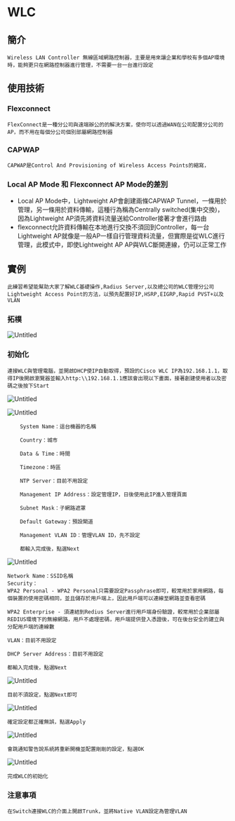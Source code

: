 # WLC

## 簡介 ##

    Wireless LAN Controller 無線區域網路控制器，主要是用來讓企業和學校有多個AP環境時，能夠更只在網路控制器進行管理，不需要一台一台進行設定
    
## 使用技術 ##

### Flexconnect ###
    
    FlexConnect是一種分公司與遠端辦公的的解決方案，使你可以透過WAN在公司配置分公司的AP，而不用在每個分公司個別部屬網路控制器
        
### CAPWAP ###
        
    CAPWAP是Control And Provisioning of Wireless Access Points的縮寫，
        
    
### Local AP Mode 和 Flexconnect AP Mode的差別 ###
- Local AP Mode中，Lightweight AP會創建兩條CAPWAP Tunnel，一條用於管理，另一條用於資料傳輸，這種行為稱為Centrally switched(集中交換)，因為Lightweight AP須先將資料流量送給Controller接著才會進行路由
- flexconnect允許資料傳輸在本地進行交換不須回到Controller，每一台Lightweight AP就像是一般AP一樣自行管理資料流量，但實際是從WLC進行管理，此模式中，即使Lightweight AP AP與WLC斷開連線，仍可以正常工作
    
## 實例 ##

    此練習希望能幫助大家了解WLC基礎操作,Radius Server,以及總公司的WLC管理分公司Lightweight Access Point的方法，以預先配置好IP,HSRP,EIGRP,Rapid PVST+以及VLAN

### 拓樸 ###

![Untitled](WLC/Topology1.png)

### 初始化 ###
        
    連接WLC與管理電腦，並開啟DHCP使IP自動取得，預設的Cisco WLC IP為192.168.1.1，取得IP後開啟瀏覽器並輸入http:\\192.168.1.1應該會出現以下畫面，接著創建使用者以及密碼之後按下Start
        
![Untitled](WLC/Untitled.png)
        
![Untitled](WLC/Untitled%201.png)

        System Name：這台機器的名稱
        
        Country：城市
        
        Data & Time：時間
        
        Timezone：時區
        
        NTP Server：目前不用設定
        
        Management IP Address：設定管理IP，日後使用此IP進入管理頁面
        
        Subnet Mask：子網路遮罩
        
        Default Gateway：預設閘道
        
        Management VLAN ID：管理VLAN ID，先不設定
        
        都輸入完成後，點選Next
![Untitled](WLC/Untitled%202.png) 

    Network Name：SSID名稱
    Security：
    WPA2 Personal - WPA2 Personal只需要設定Passphrase即可，較常用於家用網路，每個裝置的使用密碼相同，並且儲存於用戶端上，因此用戶端可以連線至網路並查看密碼
                
    WPA2 Enterprise - 須連結到Redius Server進行用戶端身份驗證，較常用於企業部屬REDIUS環境下的無線網路，用戶不處理密碼，用戶端提供登入憑證後，可在後台安全的建立與分配用戶端的連線數
                
    VLAN：目前不用設定
        
    DHCP Server Address：目前不用設定
        
    都輸入完成後，點選Next
        
![Untitled](WLC/Untitled%202.png)
        
    目前不須設定，點選Next即可
        
![Untitled](WLC/Untitled%203.png)
        
    確定設定都正確無誤，點選Apply 
        
![Untitled](WLC/Untitled%204.png)
        
    會跳通知警告說系統將重新開機並配置剛剛的設定，點選OK
        
![Untitled](WLC/Untitled%205.png)
        
    完成WLC的初始化
        
### 注意事項
        
    在Switch連接WLC的介面上開啟Trunk，並將Native VLAN設定為管理VLAN
        
    
